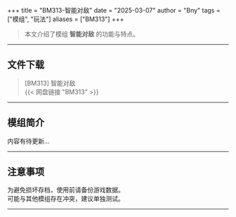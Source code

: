 +++
title = "BM313-智能对敌"
date = "2025-03-07"
author = "Bny"
tags = ["模组", "玩法"]
aliases = ["BM313"]
+++

> 本文介绍了模组 **智能对敌** 的功能与特点。

---

## 文件下载

> [BM313] 智能对敌  
{{< 网盘链接 "BM313" >}}  

---

## 模组简介

>  
内容有待更新...  

---

## 注意事项

>  
为避免损坏存档，使用前请备份游戏数据。  
可能与其他模组存在冲突，建议单独测试。  

---

